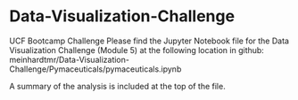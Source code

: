 # Data-Visualization-Challenge
UCF Bootcamp Challenge
Please find the Jupyter Notebook file for the Data Visualization Challenge (Module 5) at the following location in github:
meinhardtmr/Data-Visualization-Challenge/Pymaceuticals/pymaceuticals.ipynb


A summary of the analysis is included at the top of the file.
